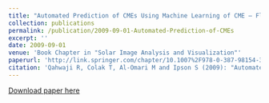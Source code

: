 ```yaml
---
title: "Automated Prediction of CMEs Using Machine Learning of CME – Flare Associations"
collection: publications
permalink: /publication/2009-09-01-Automated-Prediction-of-CMEs
excerpt: ''
date: 2009-09-01
venue: 'Book Chapter in "Solar Image Analysis and Visualization"'
paperurl: 'http://link.springer.com/chapter/10.1007%2F978-0-387-98154-3_19'
citation: 'Qahwaji R, Colak T, Al-Omari M and Ipson S (2009): "Automated Prediction of CMEs Using Machine Learning of CME–Flare Associations", Solar Image Analysis and Visualization, 10.1007/978-0-387-98154-3_19 (ed.), Springer, New York, pp. 261-273.'
---
```


[Download paper here](https://link.springer.com/content/pdf/10.1007%2F978-0-387-98154-3.pdf)

